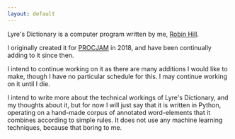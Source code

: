 ```yaml
---
layout: default
---
```


Lyre's Dictionary is a computer program written by me, [Robin Hill](http://www.inthescales.com/).

I originally created it for [PROCJAM](https://itch.io/jam/procjam) in 2018, and have been continually adding to it since then.

I intend to continue working on it as there are many additions I would like to make, though I have no particular schedule for this. I may continue working on it until I die.

I intend to write more about the technical workings of Lyre's Dictionary, and my thoughts about it, but for now I will just say that it is written in Python, operating on a hand-made corpus of annotated word-elements that it combines according to simple rules. It does not use any machine learning techniques, because that boring to me.
